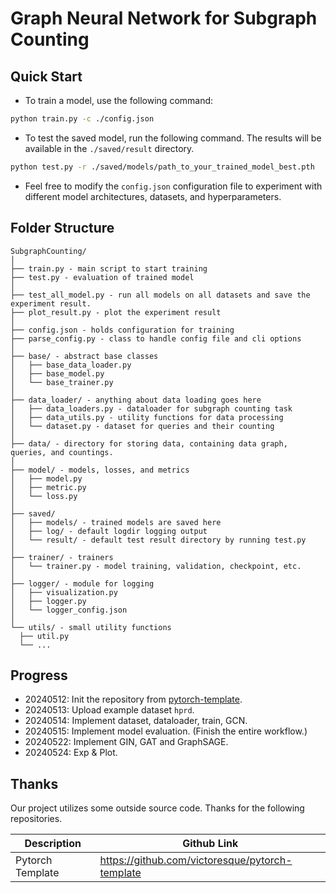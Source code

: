 # Graph Neural Network for Subgraph Counting

## Quick Start

+ To train a model, use the following command:

```sh
python train.py -c ./config.json
```

+ To test the saved model, run the following command. The results will be available in the `./saved/result` directory.

```sh
python test.py -r ./saved/models/path_to_your_trained_model_best.pth
```

+ Feel free to modify the `config.json` configuration file to experiment with different model architectures, datasets, and hyperparameters.


## Folder Structure

  ```
SubgraphCounting/
│
├── train.py - main script to start training
├── test.py - evaluation of trained model
│
├── test_all_model.py - run all models on all datasets and save the experiment result.
├── plot_result.py - plot the experiment result
│
├── config.json - holds configuration for training
├── parse_config.py - class to handle config file and cli options
│
├── base/ - abstract base classes
│   ├── base_data_loader.py
│   ├── base_model.py
│   └── base_trainer.py
│
├── data_loader/ - anything about data loading goes here
│   ├── data_loaders.py - dataloader for subgraph counting task
│   ├── data_utils.py - utility functions for data processing
│   └── dataset.py - dataset for queries and their counting
│
├── data/ - directory for storing data, containing data graph, queries, and countings.
│
├── model/ - models, losses, and metrics
│   ├── model.py
│   ├── metric.py
│   └── loss.py
│
├── saved/
│   ├── models/ - trained models are saved here
│   ├── log/ - default logdir logging output
│   └── result/ - default test result directory by running test.py
│
├── trainer/ - trainers
│   └── trainer.py - model training, validation, checkpoint, etc.
│
├── logger/ - module for logging
│   ├── visualization.py
│   ├── logger.py
│   └── logger_config.json
│  
└── utils/ - small utility functions
    ├── util.py
    └── ...
  ```



## Progress

+ 20240512: Init the repository from [pytorch-template](https://github.com/victoresque/pytorch-template).
+ 20240513: Upload example dataset `hprd`.
+ 20240514: Implement dataset, dataloader, train, GCN.
+ 20240515: Implement model evaluation. (Finish the entire workflow.) 
+ 20240522: Implement GIN, GAT and GraphSAGE.
+ 20240524: Exp & Plot.

## Thanks

Our project utilizes some outside source code. Thanks for the following repositories.

| Description      | Github Link                                     |
| ---------------- | ----------------------------------------------- |
| Pytorch Template | https://github.com/victoresque/pytorch-template |

 